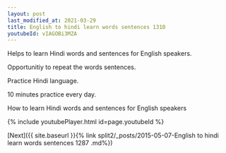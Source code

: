 ```yaml
---
layout: post
last_modified_at: 2021-03-29
title: English to hindi learn words sentences 1310 
youtubeId: vIAGOBi3MZA
---
```

 
 
Helps to learn Hindi words and sentences for English speakers.

Opportunitiy to repeat the words sentences. 

Practice Hindi language. 
 
10 minutes practice every day. 
 
How to learn Hindi words and sentences for English speakers 
 
{% include youtubePlayer.html id=page.youtubeId %}
 
 
[Next]({{ site.baseurl }}{% link  split2/_posts/2015-05-07-English to hindi learn words sentences 1287 .md%})
 
